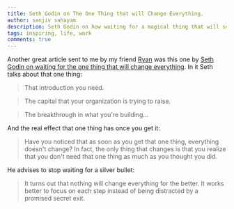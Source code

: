 ```yaml
---
title: Seth Godin on The One Thing that will Change Everything.
author: sanjiv sahayam
description: Seth Godin on how waiting for a magical thing that will solve all your problems is a waste of time.
tags: inspiring, life, work
comments: true
---
```


Another great article sent to me by my friend [Ryan](http://ryandrake.com) was this one by [Seth Godin on waiting for the one thing that will change everything](http://sethgodin.typepad.com/seths_blog/2015/08/the-one-thing-that-will-change-everything.html). In it Seth talks about that one thing:

> That introduction you need.

> The capital that your organization is trying to raise.

> The breakthrough in what you're building...

And the real effect that one thing has once you get it:

> Have you noticed that as soon as you get that one thing, everything doesn't change? In fact, the only thing that changes is that you realize that you don't need that one thing as much as you thought you did.

He advises to stop waiting for a silver bullet:

> It turns out that nothing will change everything for the better. It works better to focus on each step instead of being distracted by a promised secret exit.